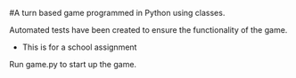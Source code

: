 #A turn based game programmed in Python using classes.

Automated tests have been created to ensure the functionality of the game.

- This is for a school assignment

Run game.py to start up the game.
